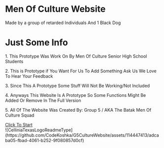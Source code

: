 # Men Of Culture Website
<p>Made by a group of retarded Individuals And 1 Black Dog</p>
<h1> Just Some Info</h1>
<p>1. This Prototype Was Work On By Men Of Culture Senior High School Students</p>
<p>2. This is Prototype if You Want For Us To Add Something Ask Us We Love To Hear Your Feedback</p>
<p> 3. Since This A Prototype Some Stuff Will Not Be Working/Not Included</p>
<p> 4. Anyways This Website Is A Prototype So Some Functions Might Be Added Or Remove In The Full Version</p>
<p>5. All Of The Website Was Created By: Group 5 / AKA The Batak Men Of Culture Squad </p>
<div><a href="#" class=".approve" onclick="location.href='NewMainHub.html'">Click To Start</a></div>
![CelliniaTexasLogoReadmeType](https://github.com/CodeKoshka/G5CultureWebsite/assets/114447413/adcaba05-fbad-4061-b252-9f080857d0cf)
